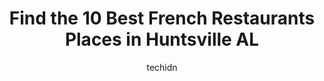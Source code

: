 ---
layout: ampstory
image: https://i0.wp.com/www.depkes.org/wp-content/uploads/2023/06/french-restaurants-0-in-huntsville-al-1685836756.jpeg?resize=640,853
author: techidn
featured: false
description: Discover the impressive array of French Restaurants options in Huntsville AL, where you can find 10 of the largest French Restaurants establishments in the area. From renowned classics to hi
title: Find the 10 Best French Restaurants Places in Huntsville AL
cover:
   title: Find the 10 Best French Restaurants Places in Huntsville AL
   subtitle: Rickpate
   background: https://www.depkes.org/wp-content/uploads/2023/06/french-restaurants-0-in-huntsville-al-1685836756.jpeg

pages: 
 - layout: thirds
   top: <h1>#1 Char Restaurant</h1>
   bottom: "<p>Wow...everything was phenomenal from the greeting of the hostess, the ambiance, the waitress, and the food!!!  I thought it was a fluke so I returned with the rest of my </p>"
   background: https://www.depkes.org/wp-content/uploads/2023/06/french-restaurants-1-in-huntsville-al-1685836757.jpeg
   backgroundblur: true
 - layout: thirds
   top: <h1>#2 Hildegards German Cuisine</h1>
   bottom: "<p>Authentic German cuisine. Service was good considering they were severely understaffed. The food is straight from Germany, or at least they prepare it so well that you th</p>"
   background: https://www.depkes.org/wp-content/uploads/2023/06/french-restaurants-2-in-huntsville-al-1685836757.jpeg
   cta:
      link: https://www.depkes.org/blog/find-the-10-best-french-restaurants-places-in-huntsville-al/
      text: Find the 10 Best French Restaurants Places in Huntsville AL
 - layout: thirds
   top: <h1>#3 Commerce Kitchen</h1>
   bottom: "<p>300 Franklin St SE, Huntsville, AL 35801, United States</p>"
   background: https://www.depkes.org/wp-content/uploads/2023/06/french-restaurants-3-in-huntsville-al-1685836758.jpeg
   cta:
      link: https://www.depkes.org/blog/find-the-10-best-french-restaurants-places-in-huntsville-al/
      text: Find the 10 Best French Restaurants Places in Huntsville AL
 - layout: thirds
   top: <h1>#4 1892 East Restaurant & Tavern</h1>
   bottom: "<p>720 Pratt Ave NE, Huntsville, AL 35801, United States</p>"
   background: https://images.unsplash.com/photo-1602536052359-ef94c21c5948?ixlib=rb-4.0.3&ixid=MnwxMjA3fDB8MHxwaG90by1wYWdlfHx8fGVufDB8fHx8&auto=format&fit=crop&w=640&h=853&q=80
   cta:
      link: https://www.depkes.org/blog/find-the-10-best-french-restaurants-places-in-huntsville-al/
      text: Find the 10 Best French Restaurants Places in Huntsville AL
 - layout: thirds
   top: <h1>#5 Another Broken Egg Cafe</h1>
   bottom: "<p>2722 Carl T Jones Dr SE Ste D, Huntsville, AL 35802, United States</p>"
   background: https://images.unsplash.com/photo-1518640467707-6811f4a6ab73?ixlib=rb-4.0.3&ixid=MnwxMjA3fDB8MHxwaG90by1wYWdlfHx8fGVufDB8fHx8&auto=format&fit=crop&w=640&h=853&q=80
   cta:
      link: https://www.depkes.org/blog/find-the-10-best-french-restaurants-places-in-huntsville-al/
      text: Find the 10 Best French Restaurants Places in Huntsville AL
 - layout: thirds
   top: <h1>#6 Mi Delicioso Guanajuato</h1>
   bottom: "<p>2818 Governors Dr SW suite #c, Huntsville, AL 35805, United States</p>"
   background: https://images.unsplash.com/photo-1552083974-186346191183?ixlib=rb-4.0.3&ixid=MnwxMjA3fDB8MHxwaG90by1wYWdlfHx8fGVufDB8fHx8&auto=format&fit=crop&w=640&h=853&q=80
   cta:
      link: https://www.depkes.org/blog/find-the-10-best-french-restaurants-places-in-huntsville-al/
      text: Find the 10 Best French Restaurants Places in Huntsville AL
 - layout: thirds
   top: <h1>#7 Purveyor</h1>
   bottom: "<p>201 Jefferson St N, Huntsville, AL 35801, United States</p>"
   background: https://images.unsplash.com/photo-1561679660-d00ee1e0dc8e?ixlib=rb-4.0.3&ixid=MnwxMjA3fDB8MHxwaG90by1wYWdlfHx8fGVufDB8fHx8&auto=format&fit=crop&w=640&h=853&q=80
   cta:
      link: https://www.depkes.org/blog/find-the-10-best-french-restaurants-places-in-huntsville-al/
      text: Find the 10 Best French Restaurants Places in Huntsville AL
 - layout: thirds
   middle: Continue reading...
   background: https://images.unsplash.com/photo-1599422314077-f4dfdaa4cd09?ixlib=rb-4.0.3&ixid=MnwxMjA3fDB8MHxwaG90by1wYWdlfHx8fGVufDB8fHx8&auto=format&fit=crop&w=640&h=853&q=80
   cta:
      link: https://www.depkes.org/blog/find-the-10-best-french-restaurants-places-in-huntsville-al/
      text: Find the 10 Best French Restaurants Places in Huntsville AL
      
---